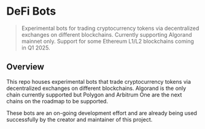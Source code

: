 # DeFi Bots

> Experimental bots for trading cryptocurrency tokens via decentralized exchanges on different blockchains.
> Currently supporting Algorand mainnet only. Support for some Ethereum L1/L2 blockchains coming in Q1 2025.

## Overview

This repo houses experimental bots that trade cryptocurrency tokens via decentralized exchanges on different blockchains.
Algorand is the only chain currently supported but Polygon and Arbitrum One are the next chains on the roadmap to be supported.

These bots are an on-going development effort and are already being used successfully by the creator and maintainer of this project.